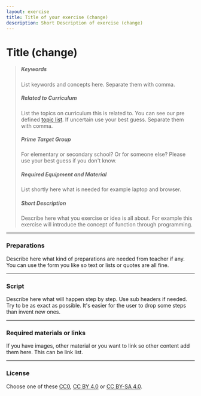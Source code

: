 ```yaml
---
layout: exercise
title: Title of your exercise (change)
description: Short Description of exercise (change)
---
```


# Title (change)

> ##### Keywords
>
> List keywords and concepts here. Separate them with comma.
>
>##### Related to Curriculum
>
> List the topics on curriculum this is related to. You can see our pre defined [topic list](https://github.com/futurice/eduSpice/blob/master/topic_list.md). If uncertain use your best guess. Separate them with comma.
>
>
>##### Prime Target Group
>
> For elementary or secondary school? Or for someone else? Please use your best guess if you don't know.
>
>
>##### Required Equipment and Material
>
>
> List shortly here what is needed for example laptop and browser.
>
>
>##### Short Description
>
> Describe here what you exercise or idea is all about. For example this exercise will introduce the concept of function through programming.
>

---

### Preparations
Describe here what kind of preparations are needed from teacher if any. You can use the form you like so text or lists or quotes are all fine.

---

### Script
Describe here what will happen step by step. Use sub headers if needed. Try to be as exact as possible. It's easier for the user to drop some steps than invent new ones.

---
### Required materials or links

If you have images, other material or you want to link so other content add them here. This can be link list.

---
### License
Choose one of these [CC0](https://creativecommons.org/publicdomain/zero/1.0/), [CC BY 4.0](https://creativecommons.org/licenses/by/4.0/) or [CC BY-SA 4.0](https://creativecommons.org/licenses/by-sa/4.0/).



